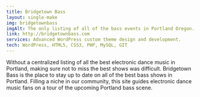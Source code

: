 ```yaml
---
title: Bridgetown Bass
layout: single-make
img: bridgetownbass
imgAlt: The only listing of all of the bass events in Portland Oregon.
link: http://bridgetownbass.com
services: Advanced WordPress custom theme design and development.
tech: WordPress, HTML5, CSS3, PHP, MySQL, GIT
---
```

<p>Without a centralized listing of all the best electronic dance music in Portland, making sure not to miss the best shows was difficult. Bridgetown Bass is the place to stay up to date on all of the best bass shows in Portland. Filling a niche in our community, this site guides electronic dance music fans on a tour of the upcoming Portland bass scene.</p>